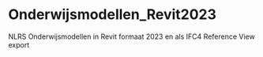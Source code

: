 # Onderwijsmodellen_Revit2023
 NLRS Onderwijsmodellen in Revit formaat 2023 en als IFC4 Reference View export
